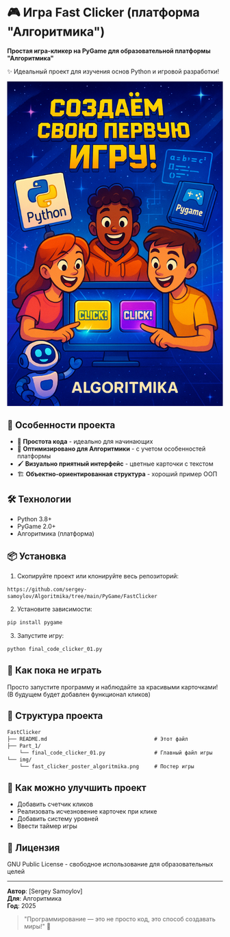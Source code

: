 # 🎮 Игра Fast Clicker (платформа "Алгоритмика")

**Простая игра-кликер на PyGame для образовательной платформы "Алгоритмика"**  

✨ Идеальный проект для изучения основ Python и игровой разработки!

![Game Poster](img/fast_clicker_poster_algoritmika.png)

## 🚀 Особенности проекта

- 🧩 **Простота кода** - идеально для начинающих
- 🎯 **Оптимизировано для Алгоритмики** - с учетом особенностей платформы
- 🖌️ **Визуально приятный интерфейс** - цветные карточки с текстом
- 🏗️ **Объектно-ориентированная структура** - хороший пример ООП

## 🛠️ Технологии

- Python 3.8+
- PyGame 2.0+
- Алгоритмика (платформа)

## 📦 Установка

1. Скопируйте проект или клонируйте весь репозиторий:
```
https://github.com/sergey-samoylov/Algoritmika/tree/main/PyGame/FastClicker
```

2. Установите зависимости:
```bash
pip install pygame
```

3. Запустите игру:
```bash
python final_code_clicker_01.py
```

## 🎯 Как пока не играть

Просто запустите программу и наблюдайте за красивыми карточками!  
(В будущем будет добавлен функционал кликов)

## 🧩 Структура проекта

```
FastClicker
├── README.md                                   # Этот файл
├── Part_1/
    └── final_code_clicker_01.py                # Главный файл игры
└── img/
    └── fast_clicker_poster_algoritmika.png     # Постер игры
```

## 🤝 Как можно улучшить проект

- Добавить счетчик кликов
- Реализовать исчезновение карточек при клике
- Добавить систему уровней
- Ввести таймер игры

## 📝 Лицензия

GNU Public License - свободное использование для образовательных целей

---

**Автор**: [Sergey Samoylov]  
**Для**: Алгоритмика  
**Год**: 2025  

> "Программирование — это не просто код, это способ создавать миры!" 🚀

